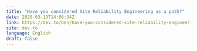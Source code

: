```yaml
---
title: "Have you considered Site Reliability Engineering as a path?"
date: 2020-03-13T14:06:34Z
link: https://dev.to/ben/have-you-considered-site-reliability-engineering-as-a-path-1flh?utm_medium=RSS&utm_source=news.12bit.vn
site: dev.to
language: English
draft: false
---
```


